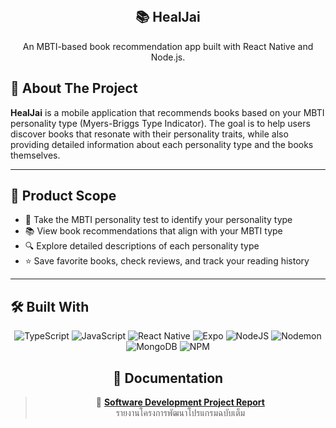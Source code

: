 <!-- PROJECT LOGO -->
<br />
<div align="center">
  <h2 align="center">📚 HealJai</h2>

  <p align="center">
    An MBTI-based book recommendation app built with React Native and Node.js.

  </p>
</div>



## 📖 About The Project

**HealJai** is a mobile application that recommends books based on your MBTI personality type (Myers-Briggs Type Indicator). The goal is to help users discover books that resonate with their personality traits, while also providing detailed information about each personality type and the books themselves.

---

## 🎯 Product Scope

- 🧠 Take the MBTI personality test to identify your personality type  
- 📚 View book recommendations that align with your MBTI type  
- 🔍 Explore detailed descriptions of each personality type  
- ⭐ Save favorite books, check reviews, and track your reading history  

---

## 🛠️ Built With

<div align="center">

![TypeScript](https://img.shields.io/badge/typescript-%23007ACC.svg?style=for-the-badge&logo=typescript&logoColor=white)
![JavaScript](https://img.shields.io/badge/javascript-%23323330.svg?style=for-the-badge&logo=javascript&logoColor=%23F7DF1E)
![React Native](https://img.shields.io/badge/react_native-%2320232a.svg?style=for-the-badge&logo=react&logoColor=%2361DAFB)
![Expo](https://img.shields.io/badge/expo-1C1E24?style=for-the-badge&logo=expo&logoColor=#D04A37)
![NodeJS](https://img.shields.io/badge/node.js-6DA55F?style=for-the-badge&logo=node.js&logoColor=white)
![Nodemon](https://img.shields.io/badge/nodemon-%23323330.svg?style=for-the-badge&logo=nodemon&logoColor=%BBDEAD)
![MongoDB](https://img.shields.io/badge/MongoDB-%234ea94b.svg?style=for-the-badge&logo=mongodb&logoColor=white)
![NPM](https://img.shields.io/badge/NPM-%23CB3837.svg?style=for-the-badge&logo=npm&logoColor=white)


## 📄 Documentation

> 📘 **[Software Development Project Report](https://github.com/NiraphatK/heal-jai-app/blob/main/Document/Software%20Development%20Project%20Report.pdf)**  
> รายงานโครงการพัฒนาโปรแกรมฉบับเต็ม